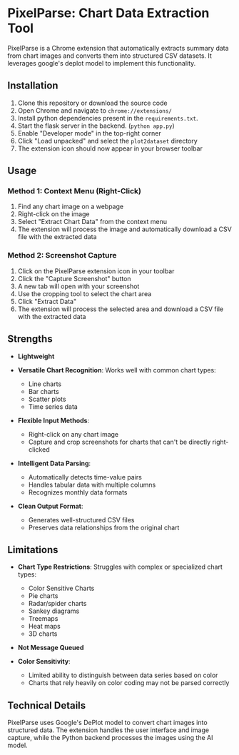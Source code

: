 # PixelParse: Chart Data Extraction Tool

PixelParse is a Chrome extension that automatically extracts summary data from 
chart images and converts them into structured CSV datasets. It leverages
google's deplot model to implement this functionality. 


## Installation

1. Clone this repository or download the source code
2. Open Chrome and navigate to `chrome://extensions/`
3. Install python dependencies present in the `requirements.txt`.
4. Start the flask server in the backend. (`python app.py`)
5. Enable "Developer mode" in the top-right corner
6. Click "Load unpacked" and select the `plot2dataset` directory
7. The extension icon should now appear in your browser toolbar


## Usage

### Method 1: Context Menu (Right-Click)
1. Find any chart image on a webpage
2. Right-click on the image
3. Select "Extract Chart Data" from the context menu
4. The extension will process the image and automatically download a CSV file with the extracted data

### Method 2: Screenshot Capture
1. Click on the PixelParse extension icon in your toolbar
2. Click the "Capture Screenshot" button
3. A new tab will open with your screenshot
4. Use the cropping tool to select the chart area
5. Click "Extract Data"
6. The extension will process the selected area and download a CSV file with the extracted data

## Strengths

- **Lightweight**

- **Versatile Chart Recognition**: Works well with common chart types:
  - Line charts
  - Bar charts
  - Scatter plots
  - Time series data

- **Flexible Input Methods**: 
  - Right-click on any chart image
  - Capture and crop screenshots for charts that can't be directly right-clicked

- **Intelligent Data Parsing**:
  - Automatically detects time-value pairs
  - Handles tabular data with multiple columns
  - Recognizes monthly data formats

- **Clean Output Format**:
  - Generates well-structured CSV files
  - Preserves data relationships from the original chart

## Limitations

- **Chart Type Restrictions**: Struggles with complex or specialized chart types:
  - Color Sensitive Charts
  - Pie charts
  - Radar/spider charts
  - Sankey diagrams
  - Treemaps
  - Heat maps
  - 3D charts

- **Not Message Queued**

- **Color Sensitivity**:
  - Limited ability to distinguish between data series based on color
  - Charts that rely heavily on color coding may not be parsed correctly

## Technical Details

PixelParse uses Google's DePlot model to convert chart images into structured data. 
The extension handles the user interface and image capture, while the Python backend 
processes the images using the AI model.
